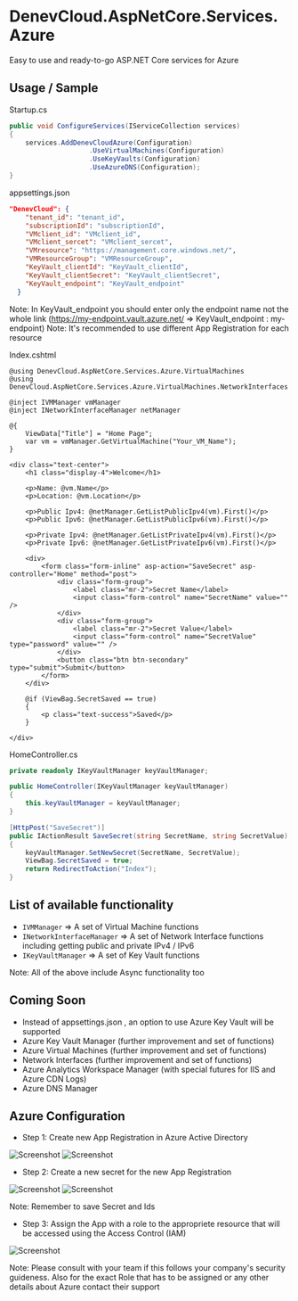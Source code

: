 # DenevCloud.AspNetCore.Services.Azure

Easy to use and ready-to-go ASP.NET Core services for Azure

## Usage / Sample

Startup.cs

```cs
public void ConfigureServices(IServiceCollection services)
{
    services.AddDenevCloudAzure(Configuration)
                    .UseVirtualMachines(Configuration)
                    .UseKeyVaults(Configuration)
                    .UseAzureDNS(Configuration);
}
```

appsettings.json

```json
"DenevCloud": {
    "tenant_id": "tenant_id",
    "subscriptionId": "subscriptionId",
    "VMclient_id": "VMclient_id",
    "VMclient_sercet": "VMclient_sercet",
    "VMresource": "https://management.core.windows.net/",
    "VMResourceGroup": "VMResourceGroup",
    "KeyVault_clientId": "KeyVault_clientId",
    "KeyVault_clientSecret": "KeyVault_clientSecret",
    "KeyVault_endpoint": "KeyVault_endpoint"
  }
```
Note: In KeyVault_endpoint you should enter only the endpoint name not the whole link (https://my-endpoint.vault.azure.net/ => KeyVault_endpoint : my-endpoint)
Note: It's recommended to use different App Registration for each resource

Index.cshtml

```cshtml
@using DenevCloud.AspNetCore.Services.Azure.VirtualMachines
@using DenevCloud.AspNetCore.Services.Azure.VirtualMachines.NetworkInterfaces

@inject IVMManager vmManager
@inject INetworkInterfaceManager netManager

@{
    ViewData["Title"] = "Home Page";
    var vm = vmManager.GetVirtualMachine("Your_VM_Name");
}

<div class="text-center">
    <h1 class="display-4">Welcome</h1>

    <p>Name: @vm.Name</p>
    <p>Location: @vm.Location</p>

    <p>Public Ipv4: @netManager.GetListPublicIpv4(vm).First()</p>
    <p>Public Ipv6: @netManager.GetListPublicIpv6(vm).First()</p>

    <p>Private Ipv4: @netManager.GetListPrivateIpv4(vm).First()</p>
    <p>Private Ipv6: @netManager.GetListPrivateIpv6(vm).First()</p>

    <div>
        <form class="form-inline" asp-action="SaveSecret" asp-controller="Home" method="post">
            <div class="form-group">
                <label class="mr-2">Secret Name</label>
                <input class="form-control" name="SecretName" value="" />
            </div>
            <div class="form-group">
                <label class="mr-2">Secret Value</label>
                <input class="form-control" name="SecretValue" type="password" value="" />
            </div>
            <button class="btn btn-secondary" type="submit">Submit</button>
        </form>
    </div>

    @if (ViewBag.SecretSaved == true)
    {
        <p class="text-success">Saved</p>
    }

</div>
```

HomeController.cs

```cs
private readonly IKeyVaultManager keyVaultManager;

public HomeController(IKeyVaultManager keyVaultManager)
{
    this.keyVaultManager = keyVaultManager;
}

[HttpPost("SaveSecret")]
public IActionResult SaveSecret(string SecretName, string SecretValue)
{
    keyVaultManager.SetNewSecret(SecretName, SecretValue);
    ViewBag.SecretSaved = true;
    return RedirectToAction("Index");
}
```

## List of available functionality

- ```IVMManager``` => A set of Virtual Machine functions
- ```INetworkInterfaceManager``` => A set of Network Interface functions including getting public and private IPv4 / IPv6 
- ```IKeyVaultManager``` => A set of Key Vault functions

Note: All of the above include Async functionality too

## Coming Soon

- Instead of appsettings.json , an option to use Azure Key Vault will be supported
- Azure Key Vault Manager (further improvement and set of functions)
- Azure Virtual Machines (further improvement and set of functions)
- Network Interfaces (further improvement and set of functions)
- Azure Analytics Workspace Manager (with special futures for IIS and Azure CDN Logs)
- Azure DNS Manager

## Azure Configuration
- Step 1: Create new App Registration in Azure Active Directory

![Screenshot](https://cdn.denevcloud.com/denevcloud/denevcloud.aspnetcore.services.azure.addappregistration.step1.jpg)
![Screenshot](https://cdn.denevcloud.com/denevcloud/denevcloud.aspnetcore.services.azure.addappregistration.step2.jpg)

- Step 2: Create a new secret for the new App Registration 

![Screenshot](https://cdn.denevcloud.com/denevcloud/denevcloud.aspnetcore.services.azure.addappregistration.step3.jpg)
![Screenshot](https://cdn.denevcloud.com/denevcloud/denevcloud.aspnetcore.services.azure.addappregistration.step4.jpg)

Note: Remember to save Secret and Ids

- Step 3: Assign the App with a role to the appropriete resource that will be accessed using the Access Control (IAM)

![Screenshot](https://cdn.denevcloud.com/denevcloud/denevcloud.aspnetcore.services.azure.addappregistration.step4.jpg)

Note: Please consult with your team if this follows your company's security guideness. Also for the exact Role that has to be assigned or any other details about Azure contact their support
